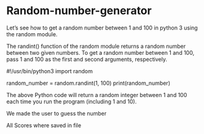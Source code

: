 # Random-number-generator
Let’s see how to get a random number between 1 and 100 in python 3 using the random module.

The randint() function of the random module returns a random number between two given numbers. To get a random number between 1 and 100, pass 1 and 100 as the first and second arguments, respectively.


#!/usr/bin/python3
import random

random_number = random.randint(1, 100)
print(random_number)

The above Python code will return a random integer between 1 and 100 each time you run the program (including 1 and 10).


We made the user to guess the number 

All Scores where saved in file 
